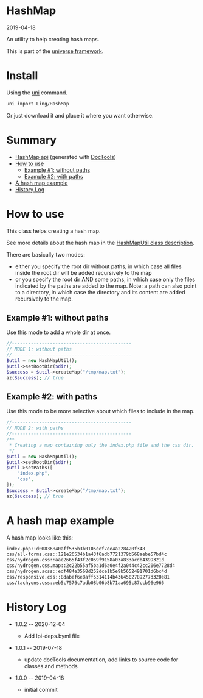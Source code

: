 HashMap
===========
2019-04-18



An utility to help creating hash maps.


This is part of the [universe framework](https://github.com/karayabin/universe-snapshot).


Install
==========
Using the [uni](https://github.com/lingtalfi/universe-naive-importer) command.
```bash
uni import Ling/HashMap
```

Or just download it and place it where you want otherwise.






Summary
===========
- [HashMap api](https://github.com/lingtalfi/HashMap/blob/master/doc/api/Ling/HashMap.md) (generated with [DocTools](https://github.com/lingtalfi/DocTools))
- [How to use](#how-to-use)
    - [Example #1: without paths](#example-1-without-paths)
    - [Example #2: with paths](#example-2-with-paths)
- [A hash map example](#a-hash-map-example)
- [History Log](#history-log)



How to use
===========

This class helps creating a hash map.

See more details about the hash map in the [HashMapUtil class description](https://github.com/lingtalfi/HashMap/blob/master/doc/api/Ling/HashMap/Util/HashMapUtil.md).


There are basically two modes:

- either you specify the root dir without paths, in which case all files inside the root dir will be added recursively to the map
- or you specify the root dir AND some paths, in which case only the files indicated by the paths are added to the map.
      Note: a path can also point to a directory, in which case the directory and its content are added recursively to the map.


Example #1: without paths
----------

Use this mode to add a whole dir at once.


```php
//--------------------------------------------
// MODE 1: without paths
//--------------------------------------------
$util = new HashMapUtil();
$util->setRootDir($dir);
$success = $util->createMap("/tmp/map.txt");
az($success); // true
```



Example #2: with paths
----------

Use this mode to be more selective about which files to include in the map.

```php
//--------------------------------------------
// MODE 2: with paths
//--------------------------------------------
/**
 * Creating a map containing only the index.php file and the css dir.
 */
$util = new HashMapUtil();
$util->setRootDir($dir);
$util->setPaths([
    "index.php",
    "css",
]);
$success = $util->createMap("/tmp/map.txt");
az($success); // true


```



A hash map example
===========
A hash map looks like this:

```txt
index.php::d00836840aff535b3b0105eef7ee4a228420f348
css/all-forms.css::121e26534b1a43f6adb7721379b568aebe57bd4c
css/hydrogen.css::aae2665f43f2c059f9158a03a833acdb4399321d
css/hydrogen.css.map::2c22b55af5ba1d6a0e4f2a044c42cc206e7728d4
css/hydrogen.scss::edf484e3568d252dce1b5e9b5652491701d6bc4d
css/responsive.css::8dabef6e8aff5314114b4364502789277d320e81
css/tachyons.css::eb5c7576c7adb08b06b8b71aa695c87ccb96e966
```






History Log
=============

- 1.0.2 -- 2020-12-04

    - Add lpi-deps.byml file

- 1.0.1 -- 2019-07-18

    - update docTools documentation, add links to source code for classes and methods
    
- 1.0.0 -- 2019-04-18

    - initial commit